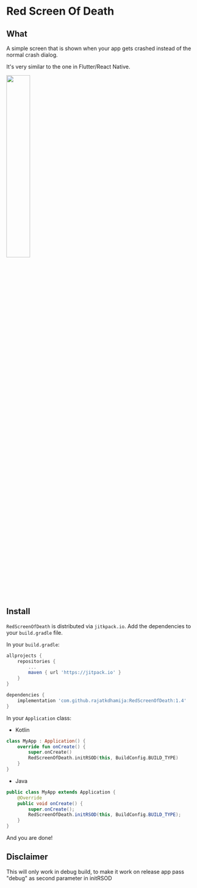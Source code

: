 # Red Screen Of Death

## What

A simple screen that is shown when your app gets crashed instead of the normal crash dialog.

It's very similar to the one in Flutter/React Native.



<img src="https://github.com/rajatkdhamija/RedScreenOfDeath/blob/main/error.gif" width="35%">


## Install

`RedScreenOfDeath` is distributed via `jitkpack.io`.
Add the dependencies to your `build.gradle` file.

In your  `build.gradle`:

```groovy
allprojects {
    repositories {
        ...
        maven { url 'https://jitpack.io' }
    }
}

dependencies {
    implementation 'com.github.rajatkdhamija:RedScreenOfDeath:1.4'
}
```

In your  `Application`  class:

- Kotlin
```kotlin
class MyApp : Application() {
    override fun onCreate() {
        super.onCreate()
        RedScreenOfDeath.initRSOD(this, BuildConfig.BUILD_TYPE)
    }
}
```

- Java
```java
public class MyApp extends Application {
    @Override
    public void onCreate() {
        super.onCreate();
        RedScreenOfDeath.initRSOD(this, BuildConfig.BUILD_TYPE);
    }
}
```

And you are done!

## Disclaimer
This will only work in debug build, to make it work on release app pass "debug" as second parameter in initRSOD
